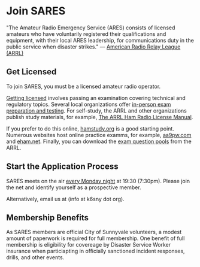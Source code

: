 # Join SARES

"The Amateur Radio Emergency Service (ARES) consists of licensed amateurs who have voluntarily registered their qualifications and equipment, with their local ARES leadership, for communications duty in the public service when disaster strikes." &mdash; [American Radio Relay League (ARRL)](https://www.arrl.org/ares)

## Get Licensed

To join SARES, you must be a licensed amateur radio operator.

[Getting licensed](https://www.arrl.org/getting-licensed) involves passing an examination covering technical and regulatory topics. Several local organizations offer [in-person exam preparation and testing](https://www.scc-ares-races.org/training/licensing.html). For self-study, the ARRL and other organizations publish study materials, for example, [The ARRL Ham Radio License Manual](https://www.arrl.org/studying-for-a-technician-license).

If you prefer to do this online, [hamstudy.org](https://hamstudy.org/) is a good starting point. Numerous websites host online practice examms, for example, [aa9pw.com](https://www.aa9pw.com/) and [eham.net](https://www.eham.net/exams/). Finally, you can download the [exam question pools](http://www.arrl.org/question-pools) from the ARRL.

## Start the Application Process

SARES meets on the air [every Monday night](nets.md) at 19:30 (7:30pm). Please join the net and identify yourself as a prospective member.

Alternatively, email us at (info at k6sny dot org).

## Membership Benefits

As SARES members are official City of Sunnyvale volunteers, a modest amount of paperwork is required for full membership. One benefit of full membership is eligibility for covereage by Disaster Service Worker insurance when particiapting in officially sanctioned incident responses, drills, and other events.
